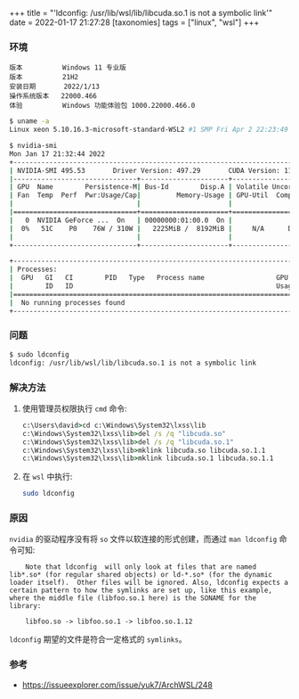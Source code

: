 +++
title = "'ldconfig: /usr/lib/wsl/lib/libcuda.so.1 is not a symbolic link'"
date = 2022-01-17 21:27:28
[taxonomies]
tags = ["linux", "wsl"]
+++

### 环境

``` text
版本          Windows 11 专业版
版本          21H2
安装日期       2022/1/13
操作系统版本   22000.466
体验          Windows 功能体验包 1000.22000.466.0
```

``` bash
$ uname -a
Linux xeon 5.10.16.3-microsoft-standard-WSL2 #1 SMP Fri Apr 2 22:23:49 UTC 2021 x86_64 GNU/Linux
```

``` bash
$ nvidia-smi
Mon Jan 17 21:32:44 2022
+-----------------------------------------------------------------------------+
| NVIDIA-SMI 495.53       Driver Version: 497.29       CUDA Version: 11.5     |
|-------------------------------+----------------------+----------------------+
| GPU  Name        Persistence-M| Bus-Id        Disp.A | Volatile Uncorr. ECC |
| Fan  Temp  Perf  Pwr:Usage/Cap|         Memory-Usage | GPU-Util  Compute M. |
|                               |                      |               MIG M. |
|===============================+======================+======================|
|   0  NVIDIA GeForce ...  On   | 00000000:01:00.0  On |                  N/A |
|  0%   51C    P0    76W / 310W |   2225MiB /  8192MiB |     N/A      Default |
|                               |                      |                  N/A |
+-------------------------------+----------------------+----------------------+

+-----------------------------------------------------------------------------+
| Processes:                                                                  |
|  GPU   GI   CI        PID   Type   Process name                  GPU Memory |
|        ID   ID                                                   Usage      |
|=============================================================================|
|  No running processes found                                                 |
+-----------------------------------------------------------------------------+
```

### 问题

``` bash
$ sudo ldconfig
ldconfig: /usr/lib/wsl/lib/libcuda.so.1 is not a symbolic link
```

### 解决方法

1. 使用管理员权限执行 `cmd` 命令:

    ``` cmd
    c:\Users\david>cd c:\Windows\System32\lxss\lib
    c:\Windows\System32\lxss\lib>del /s /q "libcuda.so"
    c:\Windows\System32\lxss\lib>del /s /q "libcuda.so.1"
    c:\Windows\System32\lxss\lib>mklink libcuda.so libcuda.so.1.1
    c:\Windows\System32\lxss\lib>mklink libcuda.so.1 libcuda.so.1.1
    ```

2. 在 `wsl` 中执行:

    ``` bash
    sudo ldconfig
    ```

### 原因

`nvidia` 的驱动程序没有将 `so` 文件以软连接的形式创建，而通过 `man ldconfig` 命令可知:

``` text
    Note that ldconfig  will only look at files that are named lib*.so* (for regular shared objects) or ld-*.so* (for the dynamic loader itself).  Other files will be ignored. Also, ldconfig expects a certain pattern to how the symlinks are set up, like this example, where the middle file (libfoo.so.1 here) is the SONAME for the library:

    libfoo.so -> libfoo.so.1 -> libfoo.so.1.12
```

`ldconfig` 期望的文件是符合一定格式的 `symlinks`。

### 参考

* <https://issueexplorer.com/issue/yuk7/ArchWSL/248>
